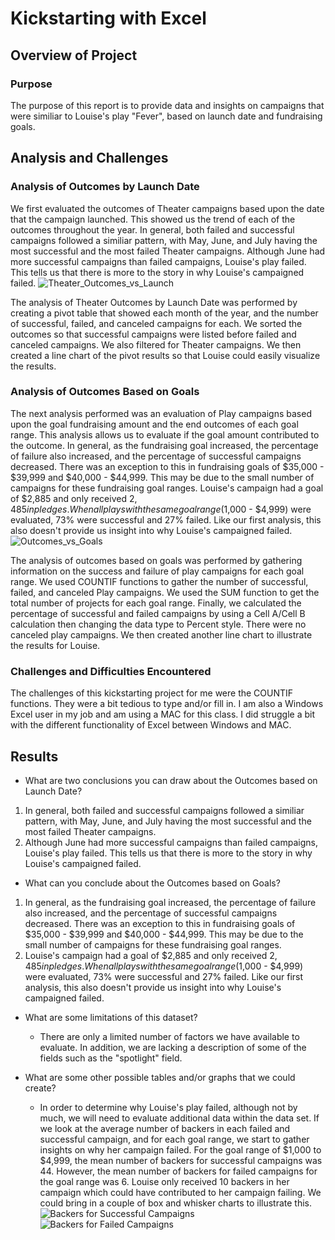 # Kickstarting with Excel

## Overview of Project

### Purpose
The purpose of this report is to provide data and insights on campaigns that were similiar to Louise's play "Fever", based on launch date and fundraising goals.

## Analysis and Challenges

### Analysis of Outcomes by Launch Date
We first evaluated the outcomes of Theater campaigns based upon the date that the campaign launched. This showed us the trend of each of the outcomes throughout the year. In general, both failed and successful campaigns followed a similiar pattern, with May, June, and July having the most successful and the most failed Theater campaigns. Although June had more successful campaigns than failed campaigns, Louise's play failed. This tells us that there is more to the story in why Louise's campaigned failed.
![Theater_Outcomes_vs_Launch](https://user-images.githubusercontent.com/109913335/186743117-68e201bf-2369-49b5-8f7d-dc2498e4c452.png)

The analysis of Theater Outcomes by Launch Date was performed by creating a pivot table that showed each month of the year, and the number of successful, failed, and canceled campaigns for each. We sorted the outcomes so that successful campaigns were listed before failed and canceled campaigns. We also filtered for Theater campaigns. We then created a line chart of the pivot results so that Louise could easily visualize the results. 

### Analysis of Outcomes Based on Goals
The next analysis performed was an evaluation of Play campaigns based upon the goal fundraising amount and the end outcomes of each goal range. This analysis allows us to evaluate if the goal amount contributed to the outcome. In general, as the fundraising goal increased, the percentage of failure also increased, and the percentage of successful campaigns decreased. There was an exception to this in fundraising goals of $35,000 - $39,999 and $40,000 - $44,999. This may be due to the small number of campaigns for these fundraising goal ranges. Louise's campaign had a goal of $2,885 and only received $2,485 in pledges. When all plays with the same goal range ($1,000 - $4,999) were evaluated, 73% were successful and 27% failed. Like our first analysis, this also doesn't provide us insight into why Louise's campaigned failed.
![Outcomes_vs_Goals](https://user-images.githubusercontent.com/109913335/186743249-711bc34a-f4f0-477d-9294-19584c15bdc5.png)

The analysis of outcomes based on goals was performed by gathering information on the success and failure of play campaigns for each goal range. We used COUNTIF functions to gather the number of successful, failed, and canceled Play campaigns. We used the SUM function to get the total number of projects for each goal range. Finally, we calculated the percentage of successful and failed campaigns by using a Cell A/Cell B calculation then changing the data type to Percent style. There were no canceled play campaigns. We then created another line chart to illustrate the results for Louise.

### Challenges and Difficulties Encountered
The challenges of this kickstarting project for me were the COUNTIF functions. They were a bit tedious to type and/or fill in. I am also a Windows Excel user in my job and am using a MAC for this class. I did struggle a bit with the different functionality of Excel between Windows and MAC.

## Results

- What are two conclusions you can draw about the Outcomes based on Launch Date?
1. In general, both failed and successful campaigns followed a similiar pattern, with May, June, and July having the most successful and the most failed Theater campaigns. 
2. Although June had more successful campaigns than failed campaigns, Louise's play failed. This tells us that there is more to the story in why Louise's campaigned failed.

- What can you conclude about the Outcomes based on Goals?
1. In general, as the fundraising goal increased, the percentage of failure also increased, and the percentage of successful campaigns decreased. There was an exception to this in fundraising goals of $35,000 - $39,999 and $40,000 - $44,999. This may be due to the small number of campaigns for these fundraising goal ranges. 
2. Louise's campaign had a goal of $2,885 and only received $2,485 in pledges. When all plays with the same goal range ($1,000 - $4,999) were evaluated, 73% were successful and 27% failed. Like our first analysis, this also doesn't provide us insight into why Louise's campaigned failed.

- What are some limitations of this dataset?
  - There are only a limited number of factors we have available to evaluate. In addition, we are lacking a description of some of the fields such as the "spotlight" field.

- What are some other possible tables and/or graphs that we could create?
  - In order to determine why Louise's play failed, although not by much, we will need to evaluate additional data within the data set. If we look at the average number of backers in each failed and successful campaign, and for each goal range, we start to gather insights on why her campaign failed. For the goal range of $1,000 to $4,999, the mean number of backers for successful campaigns was 44. However, the mean number of backers for failed campaigns for the goal range was 6. Louise only received 10 backers in her campaign which could have contributed to her campaign failing. We could bring in a couple of box and whisker charts to illustrate this.
![Backers for Successful Campaigns](https://user-images.githubusercontent.com/109913335/186747668-c92a7808-1106-4d30-b21a-329799bdeec1.png)
![Backers for Failed Campaigns](https://user-images.githubusercontent.com/109913335/186747690-aa710948-663b-437d-a844-61ccef8462b4.png)
